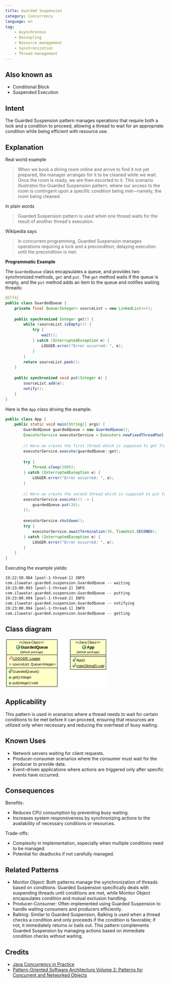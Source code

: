 ```yaml
---
title: Guarded Suspension
category: Concurrency
language: en
tag:
    - Asynchronous
    - Decoupling
    - Resource management
    - Synchronization
    - Thread management
---
```


## Also known as

* Conditional Block
* Suspended Execution

## Intent

The Guarded Suspension pattern manages operations that require both a lock and a condition to proceed, allowing a thread to wait for an appropriate condition while being efficient with resource use.

## Explanation

Real world example

> When we book a dining room online and arrive to find it not yet prepared, the manager arranges for it to be cleaned while we wait. Once the room is ready, we are then escorted to it. This scenario illustrates the Guarded Suspension pattern, where our access to the room is contingent upon a specific condition being met—namely, the room being cleaned.

In plain words

> Guarded Suspension pattern is used when one thread waits for the result of another thread's execution.

Wikipedia says

> In concurrent programming, Guarded Suspension manages operations requiring a lock and a precondition, delaying execution until the precondition is met.

**Programmatic Example**

The `GuardedQueue` class encapsulates a queue, and provides two synchronized methods, `get` and `put`. The `get` method waits if the queue is empty, and the `put` method adds an item to the queue and notifies waiting threads:

```java
@Slf4j
public class GuardedQueue {
    private final Queue<Integer> sourceList = new LinkedList<>();

    public synchronized Integer get() {
        while (sourceList.isEmpty()) {
            try {
                wait();
            } catch (InterruptedException e) {
                LOGGER.error("Error occurred: ", e);
            }
        }
        return sourceList.peek();
    }

    public synchronized void put(Integer e) {
        sourceList.add(e);
        notify();
    }
}
```

Here is the `App` class driving the example.

```java
public class App {
    public static void main(String[] args) {
        GuardedQueue guardedQueue = new GuardedQueue();
        ExecutorService executorService = Executors.newFixedThreadPool(3);

        // Here we create the first thread which is supposed to get from guardedQueue
        executorService.execute(guardedQueue::get);

        try {
            Thread.sleep(2000);
        } catch (InterruptedException e) {
            LOGGER.error("Error occurred: ", e);
        }

        // Here we create the second thread which is supposed to put to guardedQueue
        executorService.execute(() -> {
            guardedQueue.put(20);
        });

        executorService.shutdown();
        try {
            executorService.awaitTermination(30, TimeUnit.SECONDS);
        } catch (InterruptedException e) {
            LOGGER.error("Error occurred: ", e);
        }
    }
}
```

Executing the example yields:

```
19:22:58.984 [pool-1-thread-1] INFO com.iluwatar.guarded.suspension.GuardedQueue -- waiting
19:23:00.993 [pool-1-thread-2] INFO com.iluwatar.guarded.suspension.GuardedQueue -- putting
19:23:00.994 [pool-1-thread-2] INFO com.iluwatar.guarded.suspension.GuardedQueue -- notifying
19:23:00.994 [pool-1-thread-1] INFO com.iluwatar.guarded.suspension.GuardedQueue -- getting
```

## Class diagram

![Guarded Suspension diagram](./etc/guarded-suspension.png)

## Applicability

This pattern is used in scenarios where a thread needs to wait for certain conditions to be met before it can proceed, ensuring that resources are utilized only when necessary and reducing the overhead of busy waiting.

## Known Uses

* Network servers waiting for client requests.
* Producer-consumer scenarios where the consumer must wait for the producer to provide data.
* Event-driven applications where actions are triggered only after specific events have occurred.

## Consequences

Benefits:

* Reduces CPU consumption by preventing busy waiting.
* Increases system responsiveness by synchronizing actions to the availability of necessary conditions or resources.

Trade-offs:

* Complexity in implementation, especially when multiple conditions need to be managed.
* Potential for deadlocks if not carefully managed.

## Related Patterns

* Monitor Object: Both patterns manage the synchronization of threads based on conditions. Guarded Suspension specifically deals with suspending threads until conditions are met, while Monitor Object encapsulates condition and mutual exclusion handling.
* Producer-Consumer: Often implemented using Guarded Suspension to handle waiting consumers and producers efficiently.
* Balking: Similar to Guarded Suspension, Balking is used when a thread checks a condition and only proceeds if the condition is favorable; if not, it immediately returns or bails out. This pattern complements Guarded Suspension by managing actions based on immediate condition checks without waiting.

## Credits

* [Java Concurrency in Practice](https://amzn.to/3JxnXek)
* [Pattern-Oriented Software Architecture Volume 2: Patterns for Concurrent and Networked Objects](https://amzn.to/49Ke1c9)
